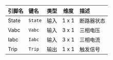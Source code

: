 <!--
DO NOT EDIT THIS FILE DIRECTLY.
This file is generated by tools/comp-docs.js.
All changes will be overwritten by regeneration.
-->

<slot class="model-pins">

| 引脚名 | 键名 | 类型 | 维度 | 描述 |
|:------ |:---- |:----:|:----:|:---- |
| State | `State` | 输入 | 1 x 1 | 断路器状态 |
| Vabc | `Vabc` | 输入 | 3 x 1 | 三相电压 |
| Iabc | `Iabc` | 输入 | 3 x 1 | 三相电流 |
| Trip | `Trip` | 输出 | 1 x 1 | 触发信号 |

</slot>

